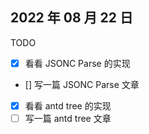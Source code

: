 ## 2022 年 08 月 22 日

TODO

- [x] 看看 JSONC Parse 的实现
- [] 写一篇 JSONC Parse 文章
- [x] 看看 antd tree 的实现
- [ ] 写一篇 antd tree 文章
